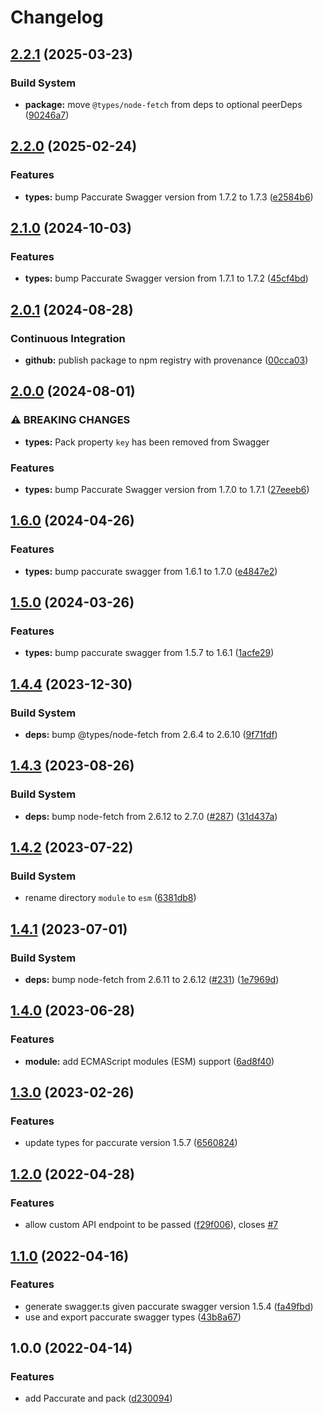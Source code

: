 # Changelog

## [2.2.1](https://github.com/remarkablemark/paccurate/compare/v2.2.0...v2.2.1) (2025-03-23)


### Build System

* **package:** move `@types/node-fetch` from deps to optional peerDeps ([90246a7](https://github.com/remarkablemark/paccurate/commit/90246a717a3decd9a03b60d24d7cfc7cae735b93))

## [2.2.0](https://github.com/remarkablemark/paccurate/compare/v2.1.0...v2.2.0) (2025-02-24)


### Features

* **types:** bump Paccurate Swagger version from 1.7.2 to 1.7.3 ([e2584b6](https://github.com/remarkablemark/paccurate/commit/e2584b6ed0280142cf102b2acf0635579e30e59c))

## [2.1.0](https://github.com/remarkablemark/paccurate/compare/v2.0.1...v2.1.0) (2024-10-03)


### Features

* **types:** bump Paccurate Swagger version from 1.7.1 to 1.7.2 ([45cf4bd](https://github.com/remarkablemark/paccurate/commit/45cf4bd7ebdc025e1fc462d4d4814a1d66c53c94))

## [2.0.1](https://github.com/remarkablemark/paccurate/compare/v2.0.0...v2.0.1) (2024-08-28)


### Continuous Integration

* **github:** publish package to npm registry with provenance ([00cca03](https://github.com/remarkablemark/paccurate/commit/00cca034d2f6ab79f4d48410a51bc7fb2b5e920d))

## [2.0.0](https://github.com/remarkablemark/paccurate/compare/v1.6.0...v2.0.0) (2024-08-01)


### ⚠ BREAKING CHANGES

* **types:** Pack property `key` has been removed from Swagger

### Features

* **types:** bump Paccurate Swagger version from 1.7.0 to 1.7.1 ([27eeeb6](https://github.com/remarkablemark/paccurate/commit/27eeeb62b5104c78081dd6cda2439bf6b391dff8))

## [1.6.0](https://github.com/remarkablemark/paccurate/compare/v1.5.0...v1.6.0) (2024-04-26)


### Features

* **types:** bump paccurate swagger from 1.6.1 to 1.7.0 ([e4847e2](https://github.com/remarkablemark/paccurate/commit/e4847e2281edb5fdb4fbf3edeac28a40143a00bd))

## [1.5.0](https://github.com/remarkablemark/paccurate/compare/v1.4.4...v1.5.0) (2024-03-26)


### Features

* **types:** bump paccurate swagger from 1.5.7 to 1.6.1 ([1acfe29](https://github.com/remarkablemark/paccurate/commit/1acfe29cde44049cd32d9f5f78ae7e4e2bcffd91))

## [1.4.4](https://github.com/remarkablemark/paccurate/compare/v1.4.3...v1.4.4) (2023-12-30)


### Build System

* **deps:** bump @types/node-fetch from 2.6.4 to 2.6.10 ([9f71fdf](https://github.com/remarkablemark/paccurate/commit/9f71fdf2c9d2af7ffb8d0a4e9f85e82bc7dbee05))

## [1.4.3](https://github.com/remarkablemark/paccurate/compare/v1.4.2...v1.4.3) (2023-08-26)


### Build System

* **deps:** bump node-fetch from 2.6.12 to 2.7.0 ([#287](https://github.com/remarkablemark/paccurate/issues/287)) ([31d437a](https://github.com/remarkablemark/paccurate/commit/31d437a859b132542ffe6c03478282124c4b67fa))

## [1.4.2](https://github.com/remarkablemark/paccurate/compare/v1.4.1...v1.4.2) (2023-07-22)


### Build System

* rename directory `module` to `esm` ([6381db8](https://github.com/remarkablemark/paccurate/commit/6381db8618d24dc3b1b6783b643289ea701df528))

## [1.4.1](https://github.com/remarkablemark/paccurate/compare/v1.4.0...v1.4.1) (2023-07-01)


### Build System

* **deps:** bump node-fetch from 2.6.11 to 2.6.12 ([#231](https://github.com/remarkablemark/paccurate/issues/231)) ([1e7969d](https://github.com/remarkablemark/paccurate/commit/1e7969deadb5bbc6cd86943ca9a0722ccd06711b))

## [1.4.0](https://github.com/remarkablemark/paccurate/compare/v1.3.0...v1.4.0) (2023-06-28)


### Features

* **module:** add ECMAScript modules (ESM) support ([6ad8f40](https://github.com/remarkablemark/paccurate/commit/6ad8f40ce8b7272781c36ee150f88295e74ba3ac))

## [1.3.0](https://github.com/remarkablemark/paccurate/compare/v1.2.0...v1.3.0) (2023-02-26)


### Features

* update types for paccurate version 1.5.7 ([6560824](https://github.com/remarkablemark/paccurate/commit/6560824d2176b9b044f57e993fc4c706d9a4ee78))

## [1.2.0](https://github.com/remarkablemark/paccurate/compare/v1.1.0...v1.2.0) (2022-04-28)


### Features

* allow custom API endpoint to be passed ([f29f006](https://github.com/remarkablemark/paccurate/commit/f29f006d057ddea148324c510a5df58cef428899)), closes [#7](https://github.com/remarkablemark/paccurate/issues/7)

## [1.1.0](https://www.github.com/remarkablemark/paccurate/compare/v1.0.0...v1.1.0) (2022-04-16)


### Features

* generate swagger.ts given paccurate swagger version 1.5.4 ([fa49fbd](https://www.github.com/remarkablemark/paccurate/commit/fa49fbdeaa317c84b6e51d923097aebbe40c7bd1))
* use and export paccurate swagger types ([43b8a67](https://www.github.com/remarkablemark/paccurate/commit/43b8a67477ab46620e1d95f1200fbb6fb5c00fc3))

## 1.0.0 (2022-04-14)


### Features

* add Paccurate and pack ([d230094](https://www.github.com/remarkablemark/paccurate/commit/d2300945c0a3ef0ae942de2f0e3ec47831934e1f))
